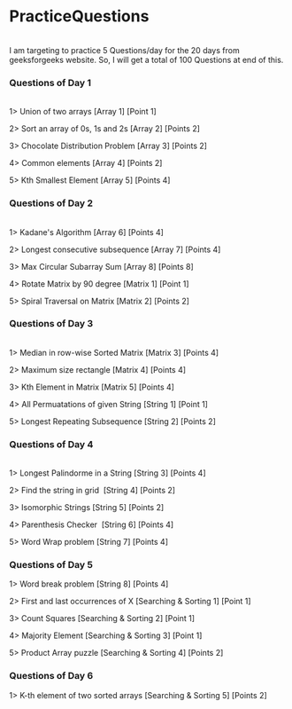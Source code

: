 # PracticeQuestions
<br>
I am targeting to practice 5 Questions/day for the 20 days from geeksforgeeks website.
So, I will get a total of 100 Questions at end of this.

### Questions of Day 1
<br>
1> Union of two arrays [Array 1] [Point 1]
   
2> Sort an array of 0s, 1s and 2s [Array 2] [Points 2]

3> Chocolate Distribution Problem [Array 3] [Points 2]
   
4> Common elements [Array 4] [Points 2]

5> Kth Smallest Element [Array 5] [Points 4]

### Questions of Day 2
<br>
1> Kadane's Algorithm [Array 6] [Points 4]

2> Longest consecutive subsequence [Array 7] [Points 4]

3> Max Circular Subarray Sum [Array 8] [Points 8]

4> Rotate Matrix by 90 degree [Matrix 1] [Point 1]

5> Spiral Traversal on Matrix [Matrix 2] [Points 2]

### Questions of Day 3
<br>
1> Median in row-wise Sorted Matrix [Matrix 3] [Points 4]

2> Maximum size rectangle [Matrix 4] [Points 4]

3> Kth Element in Matrix [Matrix 5] [Points 4]

4> All Permuatations of given String [String 1] [Point 1]

5> Longest Repeating Subsequence [String 2] [Points 2]

### Questions of Day 4
<br>
1> Longest Palindorme in a String [String 3] [Points 4]

2> Find the string in grid  [String 4] [Points 2]

3> Isomorphic Strings [String 5] [Points 2]

4> Parenthesis Checker  [String 6] [Points 4]

5> Word Wrap problem [String 7] [Points 4]

### Questions of Day 5

1> Word break problem [String 8] [Points 4]

2> First and last occurrences of X [Searching & Sorting 1] [Point 1]

3> Count Squares [Searching & Sorting 2] [Point 1]

4> Majority Element [Searching & Sorting 3] [Point 1]

5> Product Array puzzle [Searching & Sorting 4] [Points 2]

### Questions of Day 6

1> K-th element of two sorted arrays [Searching & Sorting 5] [Points 2]







